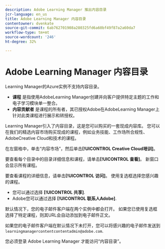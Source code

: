 ```yaml
---
description: Adobe Learning Manager 推出内容目录
jcr-language: en_us
title: Adobe Learning Manager 内容目录
contentowner: dvenkate
source-git-commit: 6ab762701908a280325fd6a60bf49f87a2a60da7
workflow-type: tm+mt
source-wordcount: '246'
ht-degree: 32%

---
```




# Adobe Learning Manager 内容目录

<!--Learning Manager introduces Content Catalog-->

Learning Manager的Azure实例不支持内容目录。

* **课程** 是指使用AdobeLearning Manager创建并向客户提供特定主题的工作和电子学习模块单一整合。
* **内容贡献者** 是课程的所有者，其已授权Adobe在AdobeLearning Manager上针对此类课程进行展示和转授权。

Learning Manager引入了内容目录，这是您可以购买的一套现成内容库。 您可以在我们的精选内容市场购买现成的课程，例如业务技能、工作场所合规性、AdobeCreative Cloud和技术的课程。

在左窗格中，单击“内容市场”，然后单击&#x200B;**[!UICONTROL Creative Cloud培训]**。

<!--![](assets/content-catalog.png)-->

要查看每个目录中的目录详细信息和课程，请单击&#x200B;**[!UICONTROL 查看]**。 新窗口会显示所有课程。

<!--![](assets/course-details.png)-->

要查看课程的详细信息，请单击&#x200B;**[!UICONTROL 访问]**。 使用复选框选择您感兴趣的课程。

* 您可以通过选择  **[!UICONTROL 共享]**.
* Adobe您可以通过选择  **[!UICONTROL 联系人Adobe]**.

<!--![](assets/course-details.png)-->

默认情况下，您的电子邮件客户端在两个实例中都会打开。 如果您已使用复选框选择了特定课程，则其URL会自动添加到电子邮件正文。

如果您的电子邮件客户端在默认情况下未打开，您可以将感兴趣的电子邮件发送到 `learningmanagercontentcontentadmin@adobe.com`.

您必须登录 Adobe Learning Manager 才能访问“内容目录”。
